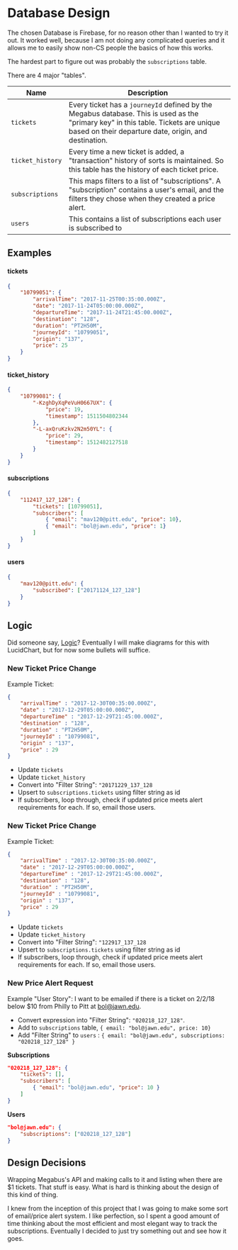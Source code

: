 # Database Design
The chosen Database is Firebase, for no reason other than I wanted to try it out. It worked well, because I am not doing any complicated queries and it allows me to easily show non-CS people the basics of how this works.

The hardest part to figure out was probably the `subscriptions` table.

There are 4 major "tables".

| Name 	| Description 	|
|------------------	|----------------------------------------------------------------------------------------------------------------------------------------------------------------------------------------------	|
| `tickets` 	| Every ticket has a `journeyId` defined by the Megabus database. This is used as the "primary key" in this table. Tickets are unique based on their departure date, origin, and destination.  	|
| `ticket_history` 	| Every time a new ticket is added, a "transaction" history of sorts is maintained. So this table has the history of each ticket price. 	|
| `subscriptions` 	| This maps filters to a list of "subscriptions". A "subscription" contains a user's email, and the filters they chose when they created a price alert. 	|
| `users` 	| This contains a list of subscriptions each user is subscribed to 	|

## Examples
#### tickets
```json
{
	"10799051": {
		"arrivalTime": "2017-11-25T00:35:00.000Z",
		"date": "2017-11-24T05:00:00.000Z",
		"departureTime": "2017-11-24T21:45:00.000Z",
		"destination": "128",
		"duration": "PT2H50M",
		"journeyId": "10799051",
		"origin": "137",
		"price": 25
	}
}
```

#### ticket_history
```json
{
	"10799081": {
		"-KzghDyXqPeVuH0667UX": {
			"price": 19,
			"timestamp": 1511504802344
		},
		"-L-axQruKzkv2N2m50YL": {
			"price": 29,
			"timestamp": 1512482127518
		}
	}
}
```

#### subscriptions
```json
{
	"112417_127_128": {
		"tickets": [10799051],
		"subscribers": [
			{ "email": "mav120@pitt.edu", "price": 10},
			{ "email": "bol@jawn.edu", "price": 1}
		]
	}
}
```

#### users
```json
{
	"mav120@pitt.edu": {
		"subscribed": ["20171124_127_128"]
	}
}
```

## Logic
Did someone say, [Logic](https://genius.com/artists/Logic)? Eventually I will make diagrams for this with LucidChart, but for now some bullets will suffice.

### New Ticket Price Change
Example Ticket:
```json
{
	"arrivalTime" : "2017-12-30T00:35:00.000Z",
	"date" : "2017-12-29T05:00:00.000Z",
	"departureTime" : "2017-12-29T21:45:00.000Z",
	"destination" : "128",
	"duration" : "PT2H50M",
	"journeyId" : "10799081",
	"origin" : "137",
	"price" : 29
}
```

- Update `tickets`
- Update `ticket_history`
- Convert into "Filter String": `"20171229_137_128`
- Upsert to `subscriptions.tickets` using filter string as id
- If subscribers, loop through, check if updated price meets alert requirements for each. If so, email those users.

### New Ticket Price Change
Example Ticket:
```json
{
	"arrivalTime" : "2017-12-30T00:35:00.000Z",
	"date" : "2017-12-29T05:00:00.000Z",
	"departureTime" : "2017-12-29T21:45:00.000Z",
	"destination" : "128",
	"duration" : "PT2H50M",
	"journeyId" : "10799081",
	"origin" : "137",
	"price" : 29
}
```

- Update `tickets`
- Update `ticket_history`
- Convert into "Filter String": `"122917_137_128`
- Upsert to `subscriptions.tickets` using filter string as id
- If subscribers, loop through, check if updated price meets alert requirements for each. If so, email those users.

### New Price Alert Request
Example "User Story": I want to be emailed if there is a ticket on 2/2/18 below $10 from Philly to Pitt at bol@jawn.edu.

- Convert expression into "Filter String": `"020218_127_128"`.
- Add to `subscriptions` table, `{ email: "bol@jawn.edu", price: 10}`
- Add "Filter String" to `users` : `{ email: "bol@jawn.edu", subscriptions: "020218_127_128" }`

**Subscriptions**
```json
"020218_127_128": {
	"tickets": [],
	"subscribers": [
		{ "email": "bol@jawn.edu", "price": 10 }
	]
}
```

**Users**
```json
"bol@jawn.edu": {
	"subscriptions": ["020218_127_128"]
}
```

## Design Decisions
Wrapping Megabus's API and making calls to it and listing when there are $1 tickets. That stuff is easy. What is hard is thinking about the design of this kind of thing.

I knew from the inception of this project that I was going to make some sort of email/price alert system. I like perfection, so I spent a good amount of time thinking about the most efficient and most elegant way to track the subscriptions. Eventually I decided to just try something out and see how it goes.
